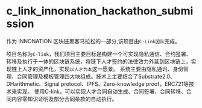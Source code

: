 # c_link_innonation_hackathon_submission

作为 INNONATION 区块链黑客马拉松的一部分,该项目由`C-Link团队`完成。

项目名称为`C-link`，我们项目主要目标是构建一个可实现隐私通信、合约签署、转移及执行于一体的区块链系统，将链下人才签约的法律效力外延到区块链上，实现链上人才的资产化，实现`以人才为本`这一愿景。
系统主要由隐私通讯、身份管理、合同管理及模板管理四大块组成。技术上主要结合了Substrate2.0、DHarithmetic、Signal protocol、IPFS、Zero-knowledge proof，ERC721等技术来实现。
使用C-link，可以实现人才合同自动生成、合同签署、合同转移、合同内容零知识证明及部分合同条款的自动执行。
